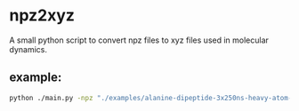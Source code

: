 # npz2xyz

A small python script to convert npz files to xyz files used in molecular dynamics.

## example:

```bash
python ./main.py -npz "./examples/alanine-dipeptide-3x250ns-heavy-atom-positions.npz" -xyz "./test.xyz" -name "arr_0" -smile "CC(=O)NC(C)C(=O)NC"
```

